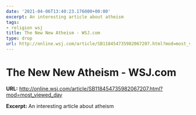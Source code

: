 ```yaml
---
date: '2021-04-06T13:40:23.176000+00:00'
excerpt: An interesting article about atheism
tags:
- religion wsj
title: The New New Atheism - WSJ.com
type: drop
url: http://online.wsj.com/article/SB118454735982067207.html?mod=most_viewed_day
---
```


# The New New Atheism - WSJ.com

**URL:** http://online.wsj.com/article/SB118454735982067207.html?mod=most_viewed_day

**Excerpt:** An interesting article about atheism
